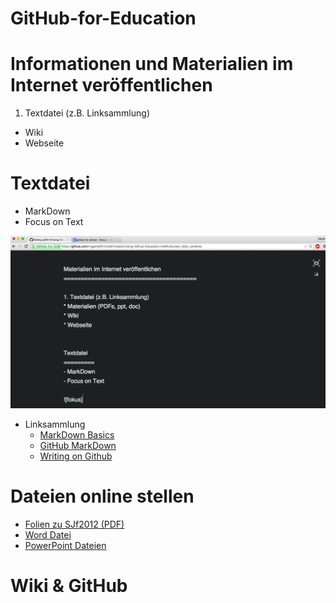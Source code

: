 # GitHub-for-Education

Informationen und Materialien im Internet veröffentlichen
=========================================================
1. Textdatei (z.B. Linksammlung)
* Wiki
* Webseite


Textdatei
=========
- MarkDown
- Focus on Text

![fokus](images/md.png)

- Linksammlung
  - [MarkDown Basics](https://help.github.com/articles/markdown-basics/)
  - [GitHub MarkDown](https://help.github.com/articles/github-flavored-markdown/)
  - [Writing on Github](https://help.github.com/articles/writing-on-github/)

Dateien online stellen
======================
- [Folien zu SJf2012 (PDF)](https://github.com/mgje/sjf2012/blob/master/Vortrag/Pra%CC%88sentation%20SJF.pdf)
- [Word Datei](https://github.com/pirent/Documents/blob/master/config.docx)
- [PowerPoint Dateien](https://github.com/andrepoleza/pptx)

Wiki & GitHub
=============
